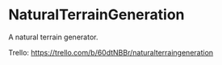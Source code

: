 # NaturalTerrainGeneration
A natural terrain generator.

Trello: https://trello.com/b/60dtNBBr/naturalterraingeneration
